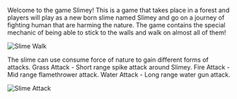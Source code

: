 Welcome to the game Slimey! This is a game that takes place in a forest and players will play as a new born slime named Slimey and go on a journey of fighting human that are harming the nature.
The game contains the special mechanic of being able to stick to the walls and walk on almost all of them! 

![Slime Walk ](https://github.com/user-attachments/assets/dd67e828-e9f3-4c9d-a4ad-595643812499)

The slime can use consume force of nature to gain different forms of attacks.
Grass Attack - Short range spike attack around Slimey.
Fire Attack - Mid range flamethrower attack.
Water Attack - Long range water gun attack.

![Slime Attack](https://github.com/user-attachments/assets/13b73d58-21dc-44f0-99a1-7ae913584ee1)


